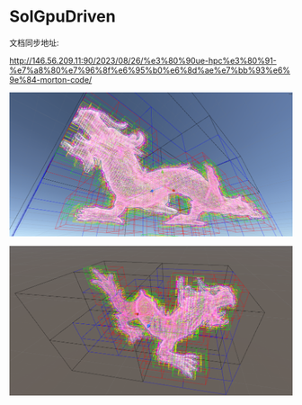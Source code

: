 # SolGpuDriven



文档同步地址:  



http://146.56.209.11:90/2023/08/26/%e3%80%90ue-hpc%e3%80%91-%e7%a8%80%e7%96%8f%e6%95%b0%e6%8d%ae%e7%bb%93%e6%9e%84-morton-code/



![](\Images\screenshot-20230827-200823.png)

![](\Images\screenshot-20230827-200724.png)
